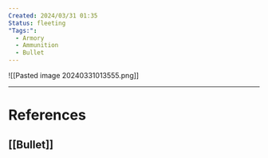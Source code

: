```yaml
---
Created: 2024/03/31 01:35
Status: fleeting
"Tags:":
  - Armory
  - Ammunition
  - Bullet
---
```

![[Pasted image 20240331013555.png]]

---
# References
## [[Bullet]]